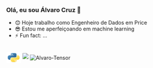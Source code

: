 ### Olá, eu sou Álvaro Cruz 👋

- :blush: Hoje trabalho como Engenheiro de Dados em Price
- :sunglasses: Estou me aperfeiçoando em machine learning
- ⚡ Fun fact: ...

<div style="display: inline_block"><br>
  <img align="center" alt="Alvaro-Python" height="30" width="40" src="https://raw.githubusercontent.com/devicons/devicon/master/icons/python/python-original.svg"> 
  <a href="https://www.linkedin.com/in/alvaro-cruz31/" target="_blank"><img src="https://img.shields.io/badge/-LinkedIn-%230077B5?style=for-the-badge&logo=linkedin&logoColor=white" target="_blank"></a> 
  <img align="center" alt="Alvaro-Tensor" height="30" width="120" src="https://img.shields.io/badge/TensorFlow-FF6F00?style=for-the-badge&logo=tensorflow&logoColor=white"> 
     
          
</div>

<div> 
 
  
</div>
